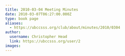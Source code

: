 ```yaml
---
title: 2010-03-04 Meeting Minutes 
date: 2010-03-07T06:27:00.000Z
type: book page
aliases:
  - https://ubccsss.org/club/about/minutes/2010/0304
author:
  username: Christopher Head
  link: https://ubccsss.org/user/2
images:
---
```


